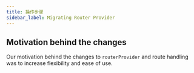```yaml
---
title: 操作步骤
sidebar_label: Migrating Router Provider
---
```


## Motivation behind the changes

Our motivation behind the changes to `routerProvider` and route handling was to increase flexibility and ease of use.
